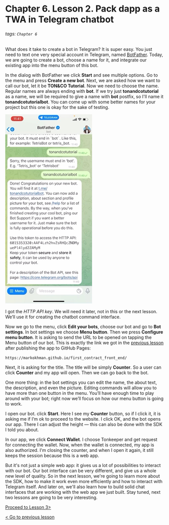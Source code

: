 # Chapter 6. Lesson 2. Pack dapp as a TWA in Telegram chatbot

###### tags: `Chapter 6`

What does it take to create a bot in Telegram? It is super easy. You just need to text one very special account in Telegram, named [BotFather](https://t.me/botfather). Today, we are going to create a bot, choose a name for it, and integrate our existing app into the menu button of this bot.

In the dialog with BotFather we click **Start** and see multiple options. Go to the menu and press **Create a new bot**. Next, we are asked how we want to call our bot, let it be **TON&CO Tutorial**. Now we need to choose the name. Regular names are always ending with **bot**. If we try just **tonandcotutorial** as a name, we will be required to give a name with **bot** postfix, so I'll name it **tonandcotutorialbot**. You can come up with some better names for your project but this one is okay for the sake of testing.


![](https://github.com/klauss-z/temp/blob/main/6.2_1.jpg?raw=true)


I got the _HTTP API key_. We will need it later, not in this or the next lesson. We’ll use it for creating the chatbot command interface.

Now we go to the menu, click **Edit your bots**, choose our bot and go to **Bot settings**. In bot settings we choose **Menu button**. Then we press **Configure menu button**. It is asking to send the URL to be opened on tapping the Menu button of our bot. This is exactly the link we got in the [previous lesson](https://github.com/markokhman/func-course/blob/main/Chapter%205/Lesson%205.md) after publishing the app to GitHub Pages:

```
https://markokhman.github.io/first_contract_front_end/
```

Next, it is asking for the title. The title will be simply **Counter**. So a user can click **Counter** and my app will open. Then we can go back to the bot.

One more thing: in the bot settings you can edit the name, the about text, the description, and even the picture. Editing commands will allow you to have more than one button in the menu. You’ll have enough time to play around with your bot; right now we’ll focus on how our menu button is going to work.

I open our bot. click **Start**. Here I see my **Counter** button, so if I click it, it is asking me if I’m ok to proceed to the website. I click OK, and the bot opens our app. There I can adjust the height — this can also be done with the SDK I told you about.

In our app, we click **Connect Wallet**. I choose Tonkeeper and get request for connecting the wallet. Now, when the wallet is connected, my app is also authorized. I'm closing the counter, and when I open it again, it still keeps the session because this is a web app.

But it's not just a simple web app: it gives us a lot of possibilities to interact with our bot. Our bot interface can be very different, and give us a whole new level of quality. So in the next lesson, we're going to learn more about the SDK, how to make it work even more efficiently and how to interact with Telegram itself. And later on, we'll also learn how to build solid chat interfaces that are working with the web app we just built. Stay tuned, next two lessons are going to be very interesting.

[Proceed to Lesson 3>](https://github.com/markokhman/func-course/blob/main/Chapter%206/Lesson%203.md)

[< Go to previous lesson](https://github.com/markokhman/func-course/blob/main/Chapter%206/Lesson%201.md)
